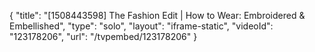{
    "title": "[1508443598] The Fashion Edit | How to Wear: Embroidered & Embellished",
    "type": "solo",
    "layout": "iframe-static",
    "videoId": "123178206",
    "url": "\/tvpembed\/123178206"
}